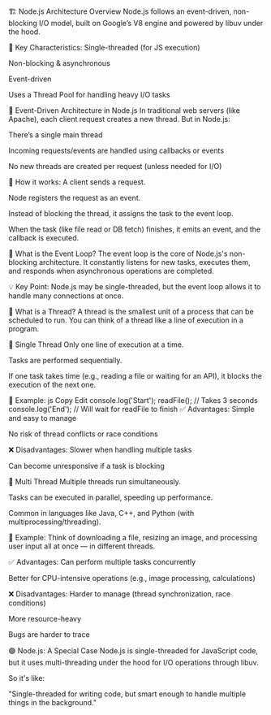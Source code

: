 🏗️ Node.js Architecture Overview
Node.js follows an event-driven, non-blocking I/O model, built on Google’s V8 engine and powered by libuv under the hood.

🔑 Key Characteristics:
Single-threaded (for JS execution)

Non-blocking & asynchronous

Event-driven

Uses a Thread Pool for handling heavy I/O tasks

🧠 Event-Driven Architecture in Node.js
In traditional web servers (like Apache), each client request creates a new thread. But in Node.js:

There’s a single main thread

Incoming requests/events are handled using callbacks or events

No new threads are created per request (unless needed for I/O)

🧲 How it works:
A client sends a request.

Node registers the request as an event.

Instead of blocking the thread, it assigns the task to the event loop.

When the task (like file read or DB fetch) finishes, it emits an event, and the callback is executed.

🔁 What is the Event Loop?
The event loop is the core of Node.js's non-blocking architecture.
It constantly listens for new tasks, executes them, and responds when asynchronous operations are completed.

💡 Key Point:
Node.js may be single-threaded, but the event loop allows it to handle many connections at once.


🧵 What is a Thread?
A thread is the smallest unit of a process that can be scheduled to run.
You can think of a thread like a line of execution in a program.

🔹 Single Thread
Only one line of execution at a time.

Tasks are performed sequentially.

If one task takes time (e.g., reading a file or waiting for an API), it blocks the execution of the next one.

📌 Example:
js
Copy
Edit
console.log('Start');
readFile(); // Takes 3 seconds
console.log('End'); // Will wait for readFile to finish
✅ Advantages:
Simple and easy to manage

No risk of thread conflicts or race conditions

❌ Disadvantages:
Slower when handling multiple tasks

Can become unresponsive if a task is blocking

🔸 Multi Thread
Multiple threads run simultaneously.

Tasks can be executed in parallel, speeding up performance.

Common in languages like Java, C++, and Python (with multiprocessing/threading).

📌 Example:
Think of downloading a file, resizing an image, and processing user input all at once — in different threads.

✅ Advantages:
Can perform multiple tasks concurrently

Better for CPU-intensive operations (e.g., image processing, calculations)

❌ Disadvantages:
Harder to manage (thread synchronization, race conditions)

More resource-heavy

Bugs are harder to trace

🟢 Node.js: A Special Case
Node.js is single-threaded for JavaScript code, but it uses multi-threading under the hood for I/O operations through libuv.

So it's like:

"Single-threaded for writing code, but smart enough to handle multiple things in the background."